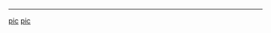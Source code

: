 ___
[pic](assets/css/images/new-games-3.webp)
[pic](/workspace/boardwalk-games/assets/css/images/services-1.webp)